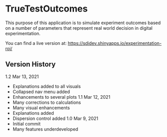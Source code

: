 # TrueTestOutcomes
This purpose of this application is to simulate experiment outcomes based on a number of parameters that represent real world decision in digital experimentation.

You can find a live version at: https://sdidev.shinyapps.io/experimentation-roi/

## Version History
1.2 Mar 13, 2021
- Explanations added to all visuals
- Collapsed nav menu added
- Enhancements to several plots
1.1 Mar 12, 2021
- Many corrections to calculations
- Many visual enhancements
- Explanations added
- Dispersion control added
1.0 Mar 9, 2021
- Initial commit
- Many features underdeveloped
